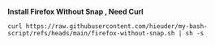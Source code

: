 **Install Firefox Without Snap , Need Curl**

```curl https://raw.githubusercontent.com/hieuder/my-bash-script/refs/heads/main/firefox-without-snap.sh | sh -s```
